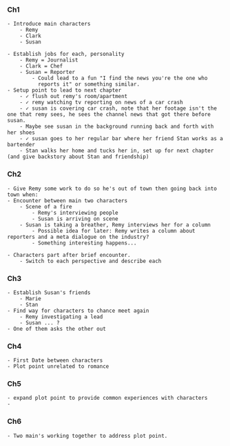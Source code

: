 ### Ch1

	- Introduce main characters 
		- Remy
		- Clark 
		- Susan

	- Establish jobs for each, personality
		- Remy = Journalist
		- Clark = Chef
		- Susan = Reporter 
			- Could lead to a fun "I find the news you're the one who
			  reports it" or something similar.
	- Setup point to lead to next chapter
		- ✓ flush out remy's room/apartment
		- ✓ remy watching tv reporting on news of a car crash
		- ✓ susan is covering car crash, note that her footage isn't the one that remy sees, he sees the channel news that got there before susan. 
		- Maybe see susan in the background running back and forth with her shoes
		- ✓ susan goes to her regular bar where her friend Stan works as a bartender
		- Stan walks her home and tucks her in, set up for next chapter (and give backstory about Stan and friendship)

### Ch2

	- Give Remy some work to do so he's out of town then going back into town when:
	- Encounter between main two characters
		- Scene of a fire
			- Remy's interviewing people
			- Susan is arriving on scene
		- Susan is taking a breather, Remy interviews her for a column
			- Possible idea for later: Remy writes a column about reporters and a meta dialogue on the industry?
			- Something interesting happens...

	- Characters part after brief encounter. 
		- Switch to each perspective and describe each

### Ch3

	- Establish Susan's friends
		- Marie
		- Stan
	- Find way for characters to chance meet again
		- Remy investigating a lead
		- Susan ... ?
	- One of them asks the other out  

### Ch4 

	- First Date between characters
	- Plot point unrelated to romance

### Ch5

	- expand plot point to provide common experiences with characters
	- 

### Ch6

	- Two main's working together to address plot point.
